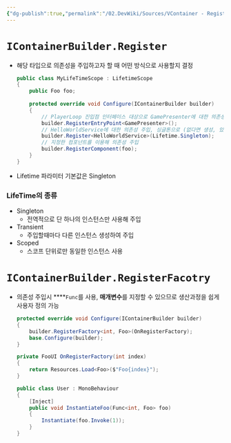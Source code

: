 ```yaml
---
{"dg-publish":true,"permalink":"/02.DevWiki/Sources/VContainer - Register/","noteIcon":""}
---
```


# `IContainerBuilder.Register`

- 해당 타입으로 의존성을 주입하고자 할 때 어떤 방식으로 사용할지 결정
    
    ```csharp
    public class MyLifeTimeScope : LifetimeScope
    {
        public Foo foo;
        
        protected override void Configure(IContainerBuilder builder)
        {
            // PlayerLoop 진입점 인터페이스 대상으로 GamePresenter에 대한 의존성 주입 
            builder.RegisterEntryPoint<GamePresenter>();
            // HelloWorldService에 대한 의존성 주입, 싱글톤으로 (없다면 생성, 있다면 싱글톤 재활용)
            builder.Register<HelloWorldService>(Lifetime.Singleton);
            // 지정한 컴포넌트를 이용해 의존성 주입
            builder.RegisterComponent(foo);
        }
    }
    ```
    
- Lifetime 파라미터 기본값은 Singleton
    

### LifeTime의 종류

- Singleton
    - 전역적으로 단 하나의 인스턴스만 사용해 주입
- Transient
    - 주입할때마다 다른 인스턴스 생성하여 주입
- Scoped
    - 스코프 단위로만 동일한 인스턴스 사용

# `IContainerBuilder.RegisterFacotry`

- 의존성 주입시 ****`Func`를 사용, **매개변수**를 지정할 수 있으므로 생산과정을 쉽게 사용자 정의 가능
    
    ```csharp
    protected override void Configure(IContainerBuilder builder)
    {
        builder.RegisterFactory<int, Foo>(OnRegisterFactory);
        base.Configure(builder);
    }
    
    private FooUI OnRegisterFactory(int index)
    {
        return Resources.Load<Foo>($"Foo{index}");
    }
    ```
    
    ```csharp
    public class User : MonoBehaviour
    {
        [Inject]
        public void InstantiateFoo(Func<int, Foo> foo)
        {
            Instantiate(foo.Invoke(1));
        }
    }
    ```